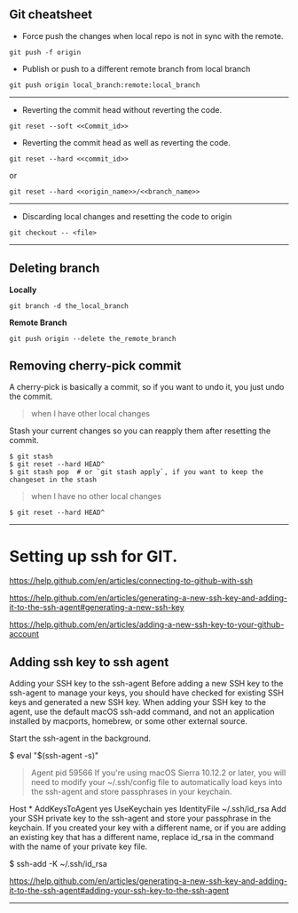 Git cheatsheet
---

- Force push the changes when local repo is not in sync with the remote.

```
git push -f origin
```

- Publish or push to a different remote branch from local branch

```
git push origin local_branch:remote:local_branch
```


---

- Reverting the commit head without reverting the code.

```
git reset --soft <<Commit_id>>
```

- Reverting the commit head as well as reverting the code.

```
git reset --hard <<commit_id>>
```

or

```
git reset --hard <<origin_name>>/<<branch_name>>
```

---

- Discarding local changes and resetting the code to origin

```
git checkout -- <file>
```

---

## Deleting branch

**Locally**
```
git branch -d the_local_branch
```

**Remote Branch**

```
git push origin --delete the_remote_branch
```

## Removing cherry-pick commit

A cherry-pick is basically a commit, so if you want to undo it, you just undo the commit.

> when I have other local changes

Stash your current changes so you can reapply them after resetting the commit.

```
$ git stash
$ git reset --hard HEAD^
$ git stash pop  # or `git stash apply`, if you want to keep the changeset in the stash
```

> when I have no other local changes

```
$ git reset --hard HEAD^
```

----

# Setting up ssh for GIT.

https://help.github.com/en/articles/connecting-to-github-with-ssh

https://help.github.com/en/articles/generating-a-new-ssh-key-and-adding-it-to-the-ssh-agent#generating-a-new-ssh-key

https://help.github.com/en/articles/adding-a-new-ssh-key-to-your-github-account

## Adding ssh key to ssh agent

Adding your SSH key to the ssh-agent
Before adding a new SSH key to the ssh-agent to manage your keys, you should have checked for existing SSH keys and generated a new SSH key. When adding your SSH key to the agent, use the default macOS ssh-add command, and not an application installed by macports, homebrew, or some other external source.

Start the ssh-agent in the background.

$ eval "$(ssh-agent -s)"
> Agent pid 59566
If you're using macOS Sierra 10.12.2 or later, you will need to modify your ~/.ssh/config file to automatically load keys into the ssh-agent and store passphrases in your keychain.

Host *
  AddKeysToAgent yes
  UseKeychain yes
  IdentityFile ~/.ssh/id_rsa
Add your SSH private key to the ssh-agent and store your passphrase in the keychain. If you created your key with a different name, or if you are adding an existing key that has a different name, replace id_rsa in the command with the name of your private key file.

$ ssh-add -K ~/.ssh/id_rsa

https://help.github.com/en/articles/generating-a-new-ssh-key-and-adding-it-to-the-ssh-agent#adding-your-ssh-key-to-the-ssh-agent














----
